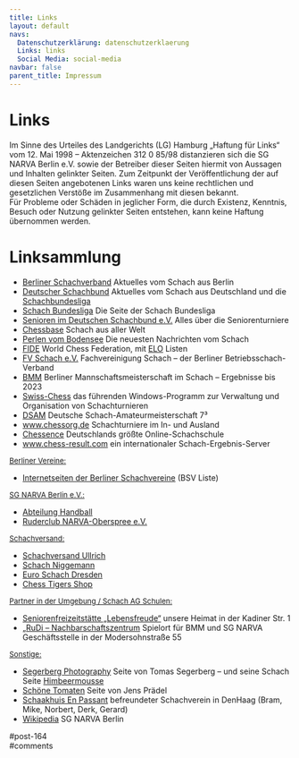 ```yaml
---
title: Links 
layout: default
navs:
  Datenschutzerklärung: datenschutzerklaerung
  Links: links
  Social Media: social-media
navbar: false
parent_title: Impressum
---
```

<div class="post-164 page type-page status-publish hentry" id="post-164">
<h1 class="entry-title">Links</h1>
<div class="entry-content">
<p>Im Sinne des Urteiles des Landgerichts (LG) Hamburg „Haftung für Links“ vom 12. Mai 1998 – Aktenzeichen 312 0 85/98 distanzieren sich die SG NARVA Berlin e.V. sowie der Betreiber dieser Seiten hiermit von Aussagen und Inhalten gelinkter Seiten. Zum Zeitpunkt der Veröffentlichung der auf diesen Seiten angebotenen Links waren uns keine rechtlichen und gesetzlichen Verstöße im Zusammenhang mit diesen bekannt.<br/>
Für Probleme oder Schäden in jeglicher Form, die durch Existenz, Kenntnis, Besuch oder Nutzung gelinkter Seiten entstehen, kann keine Haftung übernommen werden.</p>
<div class="aligncenter">
<h1 class="heading1" id="a1">Linksammlung</h1>
<ul>
<li><a href="http://www.berlinerschachverband.de" rel="noopener noreferrer" target="_blank">Berliner Schachverband</a> Aktuelles vom Schach aus Berlin</li>
<li><a href="http://www.schachbund.de" rel="noopener noreferrer" target="_blank">Deutscher Schachbund</a> Aktuelles vom Schach aus Deutschland und die <a href="http://www.schachbund.de/SchachBL/index.php" rel="noopener noreferrer" target="_blank">Schachbundesliga</a></li>
<li><a href="http://www.schachbundesliga.de" rel="noopener noreferrer" target="_blank">Schach Bundesliga</a> Die Seite der Schach Bundesliga</li>
<li><a href="http://senioren.schachbund.de/" rel="noopener noreferrer" target="_blank">Senioren im Deutschen Schachbund e.V.</a> Alles über die Seniorenturniere</li>
<li><a href="http://www.chessbase.de/" rel="noopener noreferrer" target="_blank">Chessbase</a> Schach aus aller Welt</li>
<li><a href="https://perlenvombodensee.de/" rel="noopener" target="_blank">Perlen vom Bodensee</a> Die neuesten Nachrichten vom Schach</li>
<li><a href="http://www.fide.com/" rel="noopener noreferrer" target="_blank">FIDE</a> World Chess Federation, mit <a href="http://ratings.fide.com/" rel="noopener noreferrer" target="_blank">ELO</a> Listen</li>
<li><a href="http://www.fvschach.de" rel="noopener noreferrer" target="_blank">FV Schach e.V.</a> Fachvereinigung Schach – der Berliner Betriebsschach-Verband</li>
<li><a href="http://www.mattzug.de/bmm/" rel="noopener noreferrer" target="_blank">BMM</a> Berliner Mannschaftsmeisterschaft im Schach – Ergebnisse bis 2023</li>
<li><a href="http://www.swiss-chess.de/" rel="noopener noreferrer" target="_blank">Swiss-Chess</a> das führenden Windows-Programm zur Verwaltung und Organisation von Schachturnieren</li>
<li><a href="https://www.dsam-cup.de/" rel="noopener noreferrer" target="_blank">DSAM</a> Deutsche Schach-Amateurmeisterschaft 7³</li>
<li><a href="http://www.chessorg.de/index.php" rel="noopener noreferrer" target="_blank">www.chessorg.de</a> Schachturniere im In- und Ausland</li>
<li><a href="https://chessence.de/?gad_source=1&amp;gclid=Cj0KCQiAlsy5BhDeARIsABRc6ZsefJapDJMW9q2TpewxVJ-mHS5uvTGRXdRuiSIZsok-7uJTlzQsQjYaAq-IEALw_wcB" rel="noopener" target="_blank">Chessence</a> Deutschlands größte Online-Schachschule</li>
<li><a href="http://chess-results.com/" rel="noopener noreferrer" target="_blank">www.chess-result.com</a> ein internationaler Schach-Ergebnis-Server</li>
</ul>
<p><span style="font-size: small;"><u>Berliner Vereine:</u></span></p>
<ul>
<li><a href="http://www.berlinerschachverband.de/vereine.html" rel="noopener noreferrer" target="_blank">Internetseiten der Berliner Schachvereine</a> (BSV Liste)</li>
</ul>
<p><span style="font-size: small;"><u>SG NARVA Berlin e.V.:</u></span></p>
<ul>
<li><a href="http://www.sg-narva.de/" rel="noopener noreferrer" target="_blank">Abteilung Handball</a></li>
<li><a href="https://rcno.jimdofree.com/" rel="noopener noreferrer" target="_blank">Ruderclub NARVA-Oberspree e.V.</a></li>
</ul>
<p><span style="font-size: small;"><u>Schachversand:</u></span></p>
<ul>
<li><a href="http://schachversand-ullrich.de/" rel="noopener noreferrer" target="_blank">Schachversand Ullrich</a></li>
<li><a href="https://www.schachversand.de/startneu2.htm" rel="noopener noreferrer" target="_blank">Schach Niggemann</a></li>
<li><a href="http://www.euroschach.de/" rel="noopener noreferrer" target="_blank">Euro Schach Dresden</a></li>
<li><a href="https://chess-tigers.de/" rel="noopener" target="_blank">Chess Tigers Shop</a></li>
</ul>
<p><span style="font-size: small;"><u>Partner in der Umgebung / Schach AG Schulen:</u></span></p>
<ul>
<li><a href="https://www.berlin.de/ba-friedrichshain-kreuzberg/politik-und-verwaltung/aemter/amt-fuer-soziales/stadtteil-und-seniorenangebote/artikel.1039475.php" rel="noopener noreferrer" target="_blank">Seniorenfreizeitstätte „Lebensfreude“</a> unsere Heimat in der Kadiner Str. 1</li>
<li><a href="https://rudi-nachbarschaftshaus.de/" rel="noopener noreferrer" target="_blank">„RuDi – Nachbarschaftszentrum</a> Spielort für BMM und SG NARVA Geschäftsstelle in der Modersohnstraße 55</li>
</ul>
<p><span style="font-size: small;"><u>Sonstige:</u></span></p>
<ul>
<li><a href="http://www.segerberg.de/" rel="noopener noreferrer" target="_blank">Segerberg Photography</a> Seite von Tomas Segerberg – und seine Schach Seite <a href="http://www.himbeermousse.de/" rel="noopener" target="_blank">Himbeermousse</a></li>
<li><a href="http://www.schoenetomaten.de/index.htm" rel="noopener noreferrer" target="_blank">Schöne Tomaten</a> Seite von Jens Prädel</li>
<li><a href="http://schaakhuis.nl/" rel="noopener" target="_blank">Schaakhuis En Passant</a> befreundeter Schachverein in DenHaag (Bram, Mike, Norbert, Derk, Gerard)</li>
<li><a href="http://de.wikipedia.org/wiki/SG_NARVA_Berlin" rel="noopener noreferrer" target="_blank">Wikipedia</a> SG NARVA Berlin</li>
</ul>
</div>
</div><!-- .entry-content -->
</div> #post-164 
<div id="comments">
</div> #comments 
